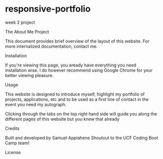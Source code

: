# responsive-portfolio
week 2 project

The About Me Project

This document provides brief overview of the layout of this website. For more internalized documentation, contact me.

Installation

If you're viewing this page, you aready have everything you need installation wise. I do however recommend using Google Chrome for your better viewing pleasure.

Usage

This website is designed to introduce myself, highlight my portfolio of projects, applications, etc and to be used as a first line of contact in the event you need my autograph.

Clicking through the tabs on the top right hand side will guide you along the different pages of this website but you knew that already

Credits

Built and developed by Samuel Appiahene Shoutout to the UCF Coding Boot Camp team!

License
